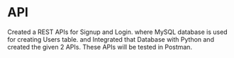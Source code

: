 # API

Created a REST APIs for Signup and Login. where MySQL database is used for creating Users table.  and Integrated that Database with Python and created the given 2 APIs. These APIs will be tested in Postman. 
